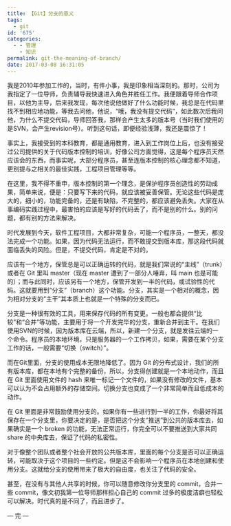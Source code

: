```yaml
---
title: 【Git】分支的意义
tags:
  - git
id: '675'
categories:
  - - 管理
    - 知识
permalink: git-the-meaning-of-branch/
date: 2017-03-08 16:31:05
---
```


我是2010年参加工作的，当时，有件小事，我是印象相当深刻的。那时，公司为我指定了一位导师，负责辅导我快速进入角色并胜任工作。我便跟着导师合作项目，以他为主导，后来我发现，每次他说他做好了什么功能时候，我总是在代码里找不到相应地功能，等我去问他，他说，“哦，我没有提交代码”，如此数次后我问他，为什么不提交代码，导师回答我，那样会产生太多的版本号（当时我们使用的是SVN，会产生revision号）。听到这句话，即便经验浅薄，我还是震惊了！

事实上，我接受到的本科教育，都是通用教育，进入到工作岗位上后，也没有接受过公司提供的关于代码版本控制的培训，好像公司方面觉得，这是每个程序员天然应该会的东西，而事实呢，大部分程序员，甚至连版本控制的核心理念都不知道，更别提与之相关的最佳实践，工程项目管理等等。

在这里，我不得不重申，版本控制的第一个理念，是保护程序员创造性的劳动成果，简单来说，便是：只要写下来的代码，就应该被妥善保管。无论这些代码是庞大的，细小的，功能完备的，还是有缺陷，不完整的，都应该避免丢失。大家在从事编码实践过程中，最害怕的应该是写好的代码丢了，而不是别的什么。别的问题，都有别的方法来解决。

时代发展到今天，软件工程项目，大都非常复杂，可能一个程序员，一整天，都没法完成一个功能。如果，因为代码无法运行，而不敢提交到版本库，那这段代码就面临丢失的风险。但是，不提交代码，肯定是不对的。

应该有一个地方，保管总是可以正确运转的代码，就是我们常说的“主线”（trunk）或者在 Git 里叫 master（现在 master 遭到了一部分人唾弃，叫 main 也是可能的）；而与此同时，应该另有一个地方，保管开发到一半的代码，或试验性的代码。这就要用到“分支”（branch）这个功能。分支，其实是一个相对的概念，因为相对分支的“主干”其本质上也就是一个特殊的分支而已。

分支是一种很有效的工具，用来保存代码的所有变更。一般也都会提供“比较”和“合并”等功能，主要用于将一个开发完毕的分支，重新合并到主干。在我们使用SVN的时候，因为版本库在云端，所以，新建一个分支，就是发往云端的一个命令。程序员的本地环境，只是服务器的一个工作拷贝，如果，需要在某个分支工作的话，一般需要“切换（switch）”。

而在Git里面，分支的使用成本无限地降低了。因为 Git 的分布式设计，我们的所有版本库，都在本地有个完整的备份，所以，分支得创建就是一个本地动作，而且在 Git 里面使用文件的 hash 来唯一标记一个文件的，如果没有修改的文件，基本可以认为不会占用额外的存储空间。切换分支也变成了一个非常简单而且低成本的动作。

在 Git 里面是非常鼓励使用分支的。如果你有一些进行到一半的工作，你最好将其保存在一个分支里，你要决定的是，是否把这个分支“推送”到公共的版本库去，如果确实是一个 broken 的功能，无法正常运行，你完全可以不要推送到大家共同 share 的中央库去，保证了代码的私密性。

对于像整个团队或者整个社会开放的公共版本库，里面的每个分支是否可以正确运转，可能取决于这个项目的一些约定。但是这不会影响一个程序员在本地创建和使用分支。这就给分支的使用带来了极大的自由度，也关注了代码的安全。

甚至，在没有与其他人共享的时候，你可以随意修改你分支里的 commit，合并一些 commit，像文初我第一位导师那样担心自己的 commit 过多的极度洁癖也轻松可以解决。时代真的是不同了，而且进步了。

— 完 —